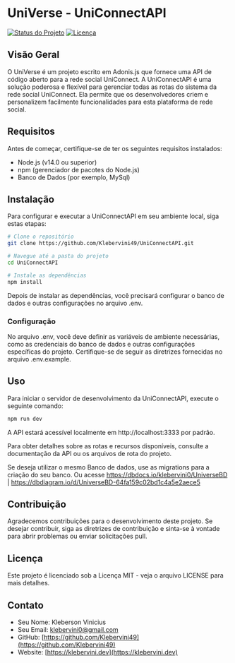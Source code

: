 # UniVerse - UniConnectAPI

[![Status do Projeto](https://img.shields.io/badge/Status-Em%20Desenvolvimento-brightgreen)](https://github.com/Klebervini49/UniConnectAPI)
[![Licença](https://img.shields.io/badge/licença-MIT-blue.svg)](LICENSE)

## Visão Geral

O UniVerse é um projeto escrito em Adonis.js que fornece uma API de código aberto para a rede social UniConnect. A UniConnectAPI é uma solução poderosa e flexível para gerenciar todas as rotas do sistema da rede social UniConnect. Ela permite que os desenvolvedores criem e personalizem facilmente funcionalidades para esta plataforma de rede social.

## Requisitos

Antes de começar, certifique-se de ter os seguintes requisitos instalados:

- Node.js (v14.0 ou superior)
- npm (gerenciador de pacotes do Node.js)
- Banco de Dados (por exemplo, MySql)

## Instalação

Para configurar e executar a UniConnectAPI em seu ambiente local, siga estas etapas:

```bash
# Clone o repositório
git clone https://github.com/Klebervini49/UniConnectAPI.git

# Navegue até a pasta do projeto
cd UniConnectAPI

# Instale as dependências
npm install
```

Depois de instalar as dependências, você precisará configurar o banco de dados e outras configurações no arquivo .env.

### Configuração

No arquivo .env, você deve definir as variáveis de ambiente necessárias, como as credenciais do banco de dados e outras configurações específicas do projeto. Certifique-se de seguir as diretrizes fornecidas no arquivo .env.example.

## Uso

Para iniciar o servidor de desenvolvimento da UniConnectAPI, execute o seguinte comando:

```bash
npm run dev
```

A API estará acessível localmente em http://localhost:3333 por padrão.

Para obter detalhes sobre as rotas e recursos disponíveis, consulte a documentação da API ou os arquivos de rota do projeto.

Se deseja utilizar o mesmo Banco de dados, use as migrations para a criação do seu banco. Ou acesse https://dbdocs.io/klebervini0/UniverseBD | https://dbdiagram.io/d/UniverseBD-64fa159c02bd1c4a5e2aece5

## Contribuição

Agradecemos contribuições para o desenvolvimento deste projeto. Se desejar contribuir, siga as diretrizes de contribuição e sinta-se à vontade para abrir problemas ou enviar solicitações pull.

## Licença

Este projeto é licenciado sob a Licença MIT - veja o arquivo LICENSE para mais detalhes.

## Contato

- Seu Nome: Kleberson Vinicius
- Seu Email: klebervini0@gmail.com
- GitHub: [https://github.com/Klebervini49](https://github.com/Klebervini49)
- Website: [https://klebervini.dev](https://klebervini.dev)
